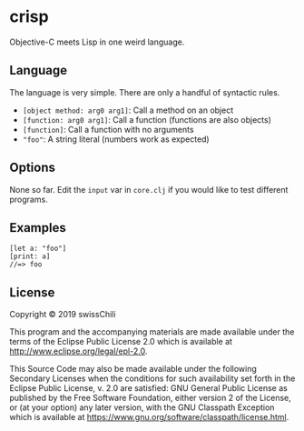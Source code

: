 # crisp

Objective-C meets Lisp in one weird language.

## Language

The language is very simple. There are only a handful of syntactic rules.

- `[object method: arg0 arg1]`: Call a method on an object
- `[function: arg0 arg1]`: Call a function (functions are also objects)
- `[function]`: Call a function with no arguments
- `"foo"`: A string literal (numbers work as expected)

## Options

None so far. Edit the `input` var in `core.clj` if you would like to test
different programs.

## Examples

```
[let a: "foo"]
[print: a]
//=> foo
```

## License

Copyright © 2019 swissChili

This program and the accompanying materials are made available under the
terms of the Eclipse Public License 2.0 which is available at
http://www.eclipse.org/legal/epl-2.0.

This Source Code may also be made available under the following Secondary
Licenses when the conditions for such availability set forth in the Eclipse
Public License, v. 2.0 are satisfied: GNU General Public License as published by
the Free Software Foundation, either version 2 of the License, or (at your
option) any later version, with the GNU Classpath Exception which is available
at https://www.gnu.org/software/classpath/license.html.
